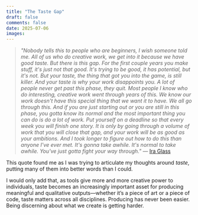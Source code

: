 ```yaml
---
title: "The Taste Gap"
draft: false
comments: false
date: 2025-07-06
images:
---
```


> *"Nobody tells this to people who are beginners, I wish someone told me. All of us who do creative work, we get into it because we have good taste. But there is this gap. For the first couple years you make stuff, it's just not that good. It's trying to be good, it has potential, but it's not. But your taste, the thing that got you into the game, is still killer. And your taste is why your work disappoints you. A lot of people never get past this phase, they quit. Most people I know who do interesting, creative work went through years of this. We know our work doesn't have this special thing that we want it to have. We all go through this. And if you are just starting out or you are still in this phase, you gotta know its normal and the most important thing you can do is do a lot of work. Put yourself on a deadline so that every week you will finish one story. It is only by going through a volume of work that you will close that gap, and your work will be as good as your ambitions. And I took longer to figure out how to do this than anyone I've ever met. It's gonna take awhile. It's normal to take awhile. You've just gotta fight your way through."*
— [Ira Glass](https://en.wikipedia.org/wiki/Ira_Glass)

This quote found me as I was trying to articulate my thoughts around *taste*, putting many of them into better words than I could.

I would only add that, as tools give more and more creative power to individuals, taste becomes an increasingly important asset for producing meaningful and qualitative outputs—whether it’s a piece of art or a piece of code, taste matters across all disciplines.
Producing has never been easier. Being discerning about what we create is getting harder.
